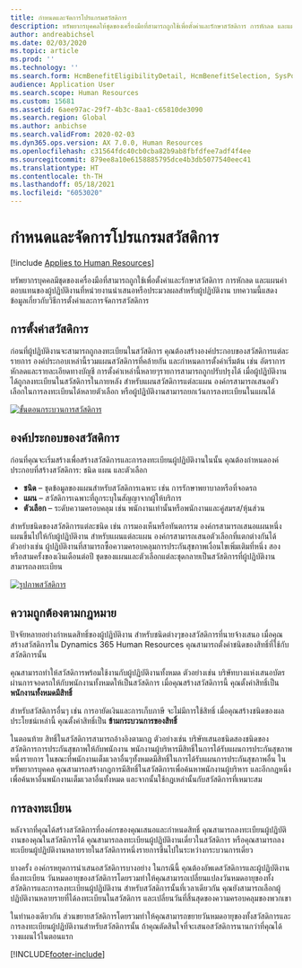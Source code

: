 ```yaml
---
title: กำหนดและจัดการโปรแกรมสวัสดิการ
description: ทรัพยากรบุคคลให้ชุดของเครื่องมือที่สามารถถูกใช้เพื่อตั้งค่าและรักษาสวัสดิการ การหักลด และแผนค่าตอบแทนของผู้ปฏิบัติงานที่หน่วยงานนำเสนอ หรือประมวลผลสำหรับผู้ปฏิบัติงาน บทความนี้แสดงข้อมูลเกี่ยวกับวิธีการตั้งค่าการจัดการสวัสดิการ
author: andreabichsel
ms.date: 02/03/2020
ms.topic: article
ms.prod: ''
ms.technology: ''
ms.search.form: HcmBenefitEligibilityDetail, HcmBenefitSelection, SysPolicyListPage, SysPolicySourceDocumentRuleType, BenefitWorkspace, HcmBenefitSummaryPart
audience: Application User
ms.search.scope: Human Resources
ms.custom: 15681
ms.assetid: 6aee97ac-29f7-4b3c-8aa1-c65810de3090
ms.search.region: Global
ms.author: anbichse
ms.search.validFrom: 2020-02-03
ms.dyn365.ops.version: AX 7.0.0, Human Resources
ms.openlocfilehash: c31564fdc40cb0cba82b9ab8fbfdfee7adf4f4ee
ms.sourcegitcommit: 879ee8a10e6158885795dce4b3db5077540eec41
ms.translationtype: HT
ms.contentlocale: th-TH
ms.lasthandoff: 05/18/2021
ms.locfileid: "6053020"
---
```

# <a name="define-and-manage-a-benefits-program"></a>กำหนดและจัดการโปรแกรมสวัสดิการ

[!include [Applies to Human Resources](../includes/applies-to-hr.md)]

ทรัพยากรบุคคลมีชุดของเครื่องมือที่สามารถถูกใช้เพื่อตั้งค่าและรักษาสวัสดิการ การหักลด และแผนค่าตอบแทนของผู้ปฏิบัติงานที่หน่วยงานนำเสนอหรือประมวลผลสำหรับผู้ปฏิบัติงาน บทความนี้แสดงข้อมูลเกี่ยวกับวิธีการตั้งค่าและการจัดการสวัสดิการ

## <a name="benefit-setup"></a>การตั้งค่าสวัสดิการ

ก่อนที่ผู้ปฏิบัติงานจะสามารถถูกลงทะเบียนในสวัสดิการ คุณต้องสร้างองค์ประกอบของสวัสดิการแต่ละรายการ องค์ประกอบเหล่านี้รวมแผนสวัสดิการที่คล้ายกัน และกำหนดการตั้งค่าเริ่มต้น เช่น อัตราการหักลดและรายละเอียดทางบัญชี การตั้งค่าเหล่านี้หลายๆรายการสามารถถูกปรับปรุงได้ เมื่อผู้ปฏิบัติงานได้ถูกลงทะเบียนในสวัสดิการในภายหลัง สำหรับแผนสวัสดิการแต่ละแผน องค์กรสามารถเสนอตัวเลือกในการลงทะเบียนได้หลายตัวเลือก หรือผู้ปฏิบัติงานสามารถยกเว้นการลงทะเบียนในแผนได้ 

[![ขั้นตอนกระบวนการสวัสดิการ](./media/benefit-process-flow1.png)](./media/benefit-process-flow1.png)

## <a name="benefit-elements"></a>องค์ประกอบของสวัสดิการ

ก่อนที่คุณจะเริ่มสร้างเพื่อสร้างสวัสดิการและการลงทะเบียนผู้ปฏิบัติงานในนั้น คุณต้องกำหนดองค์ประกอบที่สร้างสวัสดิการ: ชนิด แผน และตัวเลือก

-   **ชนิด** – ชุดข้อมูลของแผนสำหรับสวัสดิการเฉพาะ เช่น การรักษาพยาบาลหรือที่จอดรถ
-   **แผน** – สวัสดิการเฉพาะที่ถูกระบุในสัญญาจากผู้ให้บริการ
-   **ตัวเลือก** – ระดับความครอบคลุม เช่น พนักงานเท่านั้นหรือพนักงานและคู่สมรส/หุ้นส่วน

สำหรับชนิดของสวัสดิการแต่ละชนิด เช่น การมองเห็นหรือทันตกรรม องค์กรสามารถเสนอแผนหนึ่งแผนขึ้นไปให้กับผู้ปฏิบัติงาน สำหรับแผนแต่ละแผน องค์กรสามารถเสนอตัวเลือกที่แตกต่างกันได้ ตัวอย่างเช่น ผู้ปฏิบัติงานที่สามารถซื้อความครอบคลุมการประกันสุขภาพเงื่อนไขเพิ่มเติมที่หนึ่ง สอง หรือสามครั้งของเงินเดือนต่อปี ชุดของแผนและตัวเลือกแต่ละชุดกลายเป็นสวัสดิการที่ผู้ปฏิบัติงานสามารถลงทะเบียน 

[![รูปภาพสวัสดิการ](./media/benefit-pic.png)](./media/benefit-pic.png)

## <a name="eligibility"></a>ความถูกต้องตามกฎหมาย
ปัจจัยหลายอย่างกำหนดสิทธิ์ของผู้ปฏิบัติงาน สำหรับชนิดต่างๆของสวัสดิการที่นายจ้างเสนอ เมื่อคุณสร้างสวัสดิการใน Dynamics 365 Human Resources คุณสามารถตั้งค่าชนิดของสิทธิ์ที่ใช้กับสวัสดิการนั้น 

คุณสามารถทำให้สวัสดิการพร้อมใช้งานกับผู้ปฏิบัติงานทั้งหมด ตัวอย่างเช่น บริษัทบางแห่งเสนอบัตรผ่านการจอดรถให้กับพนักงานทั้งหมดให้เป็นสวัสดิการ เมื่อคุณสร้างสวัสดิการนี้ คุณตั้งค่าสิทธิ์เป็น **พนักงานทั้งหมดมีสิทธิ์** 

สำหรับสวัสดิการอื่นๆ เช่น การอายัดเงินและการเก็บภาษี จะไม่มีการใช้สิทธิ์ เมื่อคุณสร้างชนิดของผลประโยชน์เหล่านี้ คุณตั้งค่าสิทธิ์เป็น **ข้ามกระบวนการของสิทธิ์** 

ในตอนท้าย สิทธิ์ในสวัสดิการสามารถอ้างอิงตามกฎ ตัวอย่างเช่น บริษัทเสนอชนิดสองชนิดของสวัสดิการการประกันสุขภาพให้กับพนักงาน พนักงานผู้บริหารมีสิทธิ์ในการได้รับแผนการประกันสุขภาพหนึ่งรายการ ในขณะที่พนักงานเต็มเวลาอื่นๆทั้งหมดมีสิทธิ์ในการได้รับแผนการประกันสุขภาพอื่น ในทรัพยากรบุคคล คุณสามารถสร้างกฎการมีสิทธิ์ในสวัสดิการเพื่อค้นหาพนักงานผู้บริหาร และอีกกฎหนึ่งเพื่อค้นหาอื่นพนักงานเต็มเวลาอื่นทั้งหมด และจากนั้นใช้กฎเหล่านั้นกับสวัสดิการที่เหมาะสม

## <a name="enrollment"></a>การลงทะเบียน
หลังจากที่คุณได้สร้างสวัสดิการที่องค์กรของคุณเสนอและกำหนดสิทธิ์ คุณสามารถลงทะเบียนผู้ปฏิบัติงานของคุณในสวัสดิการได้ คุณสามารถลงทะเบียนผู้ปฏิบัติงานเดี่ยวในสวัสดิการ หรือคุณสามารถลงทะเบียนผู้ปฏิบัติงานหลายรายในสวัสดิการหนึ่งรายการขึ้นไปในระหว่างกระบวนการเดี่ยว 

บางครั้ง องค์กรหยุดการนำเสนอสวัสดิการบางอย่าง ในกรณีนี้ คุณต้องอัพเดสวัสดิการและผู้ปฏิบัติงานที่ลงทะเบียน วันหมดอายุของสวัสดิการโดยรวมทำให้คุณสามารถเปลี่ยนแปลงวันหมดอายุของทั้งสวัสดิการและการลงทะเบียนผู้ปฏิบัติงาน สำหรับสวัสดิการนั้นที่เวลาเดียวกัน คุณยังสามารถเลือกผู้ปฏิบัติงานหลายรายที่ได้ลงทะเบียนในสวัสดิการ และเปลี่ยนวันที่สิ้นสุดของความครอบคลุมของพวกเขา 

ในทำนองเดียวกัน ส่วนขยายสวัสดิการโดยรวมทำให้คุณสามารถขยายวันหมดอายุของทั้งสวัสดิการและการลงทะเบียนผู้ปฏิบัติงานสำหรับสวัสดิการนั้น ถ้าคุณตัดสินใจที่จะเสนอสวัสดิการนานกว่าที่คุณได้วางแผนไว้ในตอนแรก




[!INCLUDE[footer-include](../includes/footer-banner.md)]